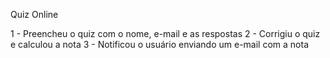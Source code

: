 Quiz Online

1 - Preencheu o quiz com o nome, e-mail e as respostas
2 - Corrigiu o quiz e calculou a nota
3 - Notificou o usuário enviando um e-mail com a nota
